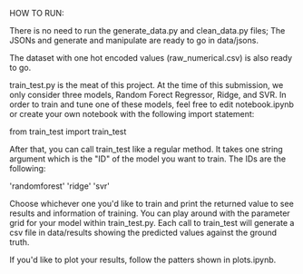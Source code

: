 HOW TO RUN:

There is no need to run the generate_data.py and clean_data.py files; The JSONs and generate and manipulate are ready to go in data/jsons.

The dataset with one hot encoded values (raw_numerical.csv) is also ready to go.

train_test.py is the meat of this project. At the time of this submission, we only consider three models, Random Forect Regressor, Ridge, and SVR. In order to
train and tune one of these models, feel free to edit notebook.ipynb or create your own notebook with the following import statement:

  from train_test import train_test

After that, you can call train_test like a regular method. It takes one string argument which is the "ID" of the model you want to train. The IDs are the following:

  'randomforest'
  'ridge'
  'svr'

Choose whichever one you'd like to train and print the returned value to see results and information of training. You can play around with the parameter grid for your model within
train_test.py. Each call to train_test will generate a csv file in data/results showing the predicted values against the ground truth. 

If you'd like to plot your results, follow the patters shown in plots.ipynb.
